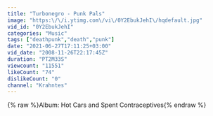 ```yaml
---
title: "Turbonegro - Punk Pals"
image: "https:\/\/i.ytimg.com\/vi\/0Y2EbukJehI\/hqdefault.jpg"
vid_id: "0Y2EbukJehI"
categories: "Music"
tags: ["deathpunk","death","punk"]
date: "2021-06-27T17:11:25+03:00"
vid_date: "2008-11-26T22:17:45Z"
duration: "PT2M33S"
viewcount: "11551"
likeCount: "74"
dislikeCount: "0"
channel: "Krahntes"
---
```

{% raw %}Album: Hot Cars and Spent Contraceptives{% endraw %}
